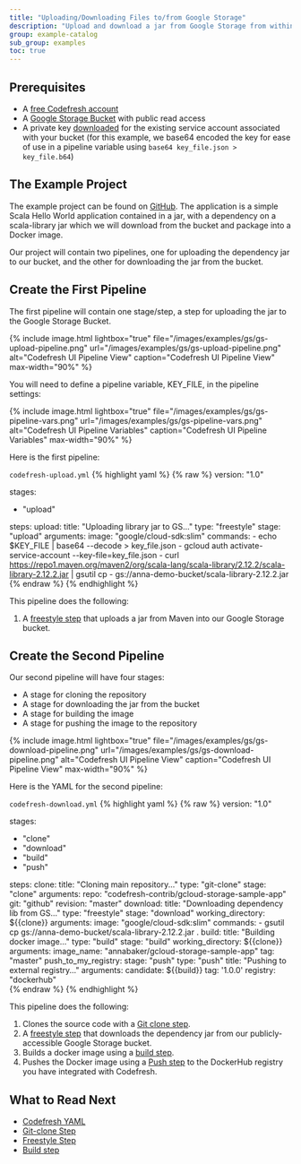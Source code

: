 ```yaml
---
title: "Uploading/Downloading Files to/from Google Storage"
description: "Upload and download a jar from Google Storage from within a pipeline"
group: example-catalog
sub_group: examples
toc: true
---
```


## Prerequisites

- A [free Codefresh account](https://codefresh.io/docs/docs/getting-started/create-a-codefresh-account/)
- A [Google Storage Bucket](https://cloud.google.com/storage/docs/creating-buckets) with public read access
- A private key [downloaded](https://cloud.google.com/storage/docs/authentication#gsutilauth) for the existing service account associated with your bucket (for this example, we base64 encoded the key for ease of use in a pipeline variable using `base64 key_file.json > key_file.b64`)

## The Example Project

The example project can be found on [GitHub](https://github.com/codefresh-contrib/gcloud-storage-sample-app.git).  The application is a simple Scala Hello World application contained in a jar, with a dependency on a scala-library jar which we will download from the bucket and package into a Docker image.

Our project will contain two pipelines, one for uploading the dependency jar to our bucket, and the other for downloading the jar from the bucket.

## Create the First Pipeline

The first pipeline will contain one stage/step, a step for uploading the jar to the Google Storage Bucket.

{% include image.html 
lightbox="true" 
file="/images/examples/gs/gs-upload-pipeline.png"
url="/images/examples/gs/gs-upload-pipeline.png"
alt="Codefresh UI Pipeline View"
caption="Codefresh UI Pipeline View"
max-width="90%"
%}

You will need to define a pipeline variable, KEY_FILE, in the pipeline settings:

{% include image.html 
lightbox="true" 
file="/images/examples/gs/gs-pipeline-vars.png"
url="/images/examples/gs/gs-pipeline-vars.png"
alt="Codefresh UI Pipeline Variables"
caption="Codefresh UI Pipeline Variables"
max-width="90%"
%}

Here is the first pipeline:

`codefresh-upload.yml`
{% highlight yaml %}
{% raw %}
version: "1.0"

stages:
  - "upload"

steps:
  upload:
    title: "Uploading library jar to GS..."
    type: "freestyle"
    stage: "upload"
    arguments:
      image: "google/cloud-sdk:slim"
      commands:
        - echo $KEY_FILE | base64 --decode > key_file.json
        - gcloud auth activate-service-account --key-file=key_file.json
        - curl https://repo1.maven.org/maven2/org/scala-lang/scala-library/2.12.2/scala-library-2.12.2.jar | gsutil cp - gs://anna-demo-bucket/scala-library-2.12.2.jar
{% endraw %}
{% endhighlight %}

This pipeline does the following:

1. A [freestyle step]({{site.baseurl}}/docs/codefresh-yaml/steps/freestyle/) that uploads a jar from Maven into our Google Storage bucket.

## Create the Second Pipeline

Our second pipeline will have four stages:

- A stage for cloning the repository
- A stage for downloading the jar from the bucket
- A stage for building the image
- A stage for pushing the image to the repository

{% include image.html 
lightbox="true" 
file="/images/examples/gs/gs-download-pipeline.png"
url="/images/examples/gs/gs-download-pipeline.png"
alt="Codefresh UI Pipeline View"
caption="Codefresh UI Pipeline View"
max-width="90%"
%}

Here is the YAML for the second pipeline:

`codefresh-download.yml`
{% highlight yaml %}
{% raw %}
version: "1.0"

stages:
  - "clone"
  - "download"
  - "build"
  - "push"

steps:
  clone:
    title: "Cloning main repository..."
    type: "git-clone"
    stage: "clone"
    arguments:
      repo: "codefresh-contrib/gcloud-storage-sample-app"
      git: "github"
      revision: "master"
  download:
    title: "Downloading dependency lib from GS..."
    type: "freestyle"
    stage: "download"
    working_directory: ${{clone}}
    arguments:
      image: "google/cloud-sdk:slim"
      commands:
        - gsutil cp gs://anna-demo-bucket/scala-library-2.12.2.jar .
  build:
    title: "Building docker image..."
    type: "build"
    stage: "build"
    working_directory: ${{clone}}
    arguments:
      image_name: "annabaker/gcloud-storage-sample-app"
      tag: "master"
  push_to_my_registry:
    stage: "push"
    type: "push"
    title: "Pushing to external registry..."
    arguments:
      candidate: ${{build}}
      tag: '1.0.0'
      registry: "dockerhub"  
{% endraw %}
{% endhighlight %}

This pipeline does the following:

1. Clones the source code with a [Git clone step]({{site.baseurl}}/docs/codefresh-yaml/steps/git-clone/).
2. A [freestyle step]({{site.baseurl}}/docs/codefresh-yaml/steps/freestyle/) that downloads the dependency jar from our publicly-accessible Google Storage bucket.
3. Builds a docker image using a [build step]({{site.baseurl}}/docs/codefresh-yaml/steps/build/).
4. Pushes the Docker image using a [Push step](https://codefresh.io/docs/docs/codefresh-yaml/steps/push/) to the DockerHub registry you have integrated with Codefresh.

## What to Read Next

- [Codefresh YAML]({{site.baseurl}}/docs/codefresh-yaml/what-is-the-codefresh-yaml/)
- [Git-clone Step]({{site.baseurl}}/docs/codefresh-yaml/steps/git-clone/)
- [Freestyle Step]({{site.baseurl}}/docs/codefresh-yaml/steps/freestyle/)
- [Build step]({{site.baseurl}}/docs/codefresh-yaml/steps/build/)
